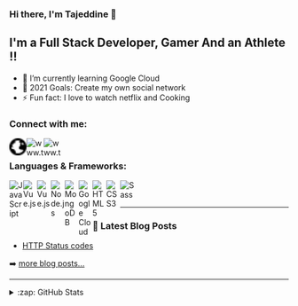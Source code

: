 ### Hi there, I'm Tajeddine 👋

## I'm a Full Stack Developer, Gamer And an Athlete !!

- 🌱 I’m currently learning Google Cloud
- 🥅 2021 Goals: Create my own social network
- ⚡ Fun fact: I love to watch netflix and Cooking

### Connect with me:

[<img align="left" height="31" width="31px" color="#C9D1D9" alt="www.tajeddine.dev" src="https://raw.githubusercontent.com/iconic/open-iconic/master/svg/globe.svg" />][website]
[<img align="left" height="31" width="31" color="#C9D1D9" alt="www.tajeddine.dev" src="https://cdn.jsdelivr.net/npm/simple-icons@v4/icons/linkedin.svg" />][linkedin]
[<img align="left" height="31" width="31" color="#C9D1D9" alt="www.tajeddine.dev" src="https://cdn.jsdelivr.net/npm/simple-icons@v4/icons/instagram.svg" />][instagram]

<br />

### Languages & Frameworks:

<img align="left" alt="JavaScript" color="#C9D1D9" width="25px" src="https://cdn.jsdelivr.net/npm/simple-icons@v4/icons/javascript.svg" />
<img align="left" alt="Vue.js" width="25px" src="https://cdn.jsdelivr.net/npm/simple-icons@v4/icons/vue-dot-js.svg" />
<img align="left" alt="Vue.js" width="25px" src="https://cdn.jsdelivr.net/npm/simple-icons@v4/icons/nuxt-dot-js.svg" />
<img align="left" alt="Node.js" width="25px" src="https://cdn.jsdelivr.net/npm/simple-icons@v4/icons/node-dot-js.svg" />
<img align="left" alt="MongoDB" width="25px" src="https://cdn.jsdelivr.net/npm/simple-icons@v4/icons/mongodb.svg" />
<img align="left" alt="Google Cloud" width="25px" src="https://cdn.jsdelivr.net/npm/simple-icons@v4/icons/googlecloud.svg" />
<img align="left" alt="HTML5" width="25px" src="https://cdn.jsdelivr.net/npm/simple-icons@v4/icons/html5.svg" />
<img align="left" alt="CSS3" width="25px" src="https://cdn.jsdelivr.net/npm/simple-icons@v4/icons/css3.svg" />
<img align="left" alt="Sass" width="25px" src="https://cdn.jsdelivr.net/npm/simple-icons@v4/icons/sass.svg" />
<br />
<br />

---

### 📕 Latest Blog Posts

<!-- BLOG-POST-LIST:START -->
- [HTTP Status codes](https://dev.to/tajeddine/http-status-codes-2m7n)
<!-- BLOG-POST-LIST:END -->

➡️ [more blog posts...](https://dev.to/tajeddine)

---

<!--
<details>
  <summary>:zap: Recent GitHub Activity</summary> -->

<!--START_SECTION:activity-->
<!-- 1. ❌ Closed PR [#14](https://github.com/codeSTACKr/codeSTACKr/pull/14) in [codeSTACKr/codeSTACKr](https://github.com/codeSTACKr/codeSTACKr)
2. 🗣 Commented on [#14](https://github.com/codeSTACKr/codeSTACKr/issues/14) in [codeSTACKr/codeSTACKr](https://github.com/codeSTACKr/codeSTACKr)
3. ❌ Closed PR [#7](https://github.com/codeSTACKr/codeSTACKr/pull/7) in [codeSTACKr/codeSTACKr](https://github.com/codeSTACKr/codeSTACKr)
4. 🎉 Merged PR [#6](https://github.com/codeSTACKr/codeSTACKr/pull/6) in [codeSTACKr/codeSTACKr](https://github.com/codeSTACKr/codeSTACKr)
5. 💪 Opened PR [#259](https://github.com/florinpop17/app-ideas/pull/259) in [florinpop17/app-ideas](https://github.com/florinpop17/app-ideas) -->
<!--END_SECTION:activity-->

<!-- </details> -->

<details>
  <summary>:zap: GitHub Stats</summary>

  <img align="left" alt="Tajeddine's GitHub Stats" src="https://github-readme-stats.vercel.app/api?username=tajeddine-js&count_private=true&show_icons=true&hide_border=true&bg_color=212121&title_color=29f709&&text_color=C9D1D9&icon_color=29f709" />

![Top Langs](https://github-readme-stats.vercel.app/api/top-langs/?username=tajeddine-js&count_private=true&hide_border=true&bg_color=212121&title_color=29f709&text_color=C9D1D9)

</details>

[website]: https://tajeddine.dev
[linkedin]: https://www.linkedin.com/in/tajeddine-zemzmi-alaoui-29b889167/
[dev.to]: https://dev.to/tajeddine
[instagram]: https://instagram.com/tajeddine-alaoui
